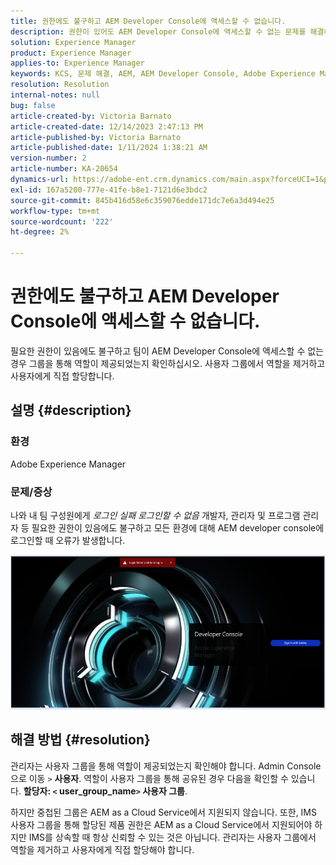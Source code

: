 ```yaml
---
title: 권한에도 불구하고 AEM Developer Console에 액세스할 수 없습니다.
description: 권한이 있어도 AEM Developer Console에 액세스할 수 없는 문제를 해결하는 방법을 알아봅니다. 사용자 그룹을 통해 역할이 제공되는지 확인합니다.
solution: Experience Manager
product: Experience Manager
applies-to: Experience Manager
keywords: KCS, 문제 해결, AEM, AEM Developer Console, Adobe Experience Manager, 액세스, 권한, 사용자 그룹
resolution: Resolution
internal-notes: null
bug: false
article-created-by: Victoria Barnato
article-created-date: 12/14/2023 2:47:13 PM
article-published-by: Victoria Barnato
article-published-date: 1/11/2024 1:38:21 AM
version-number: 2
article-number: KA-20654
dynamics-url: https://adobe-ent.crm.dynamics.com/main.aspx?forceUCI=1&pagetype=entityrecord&etn=knowledgearticle&id=6c7e48a6-8f9a-ee11-be37-6045bd006b25
exl-id: 167a5200-777e-41fe-b8e1-7121d6e3bdc2
source-git-commit: 845b416d58e6c359076edde171dc7e6a3d494e25
workflow-type: tm+mt
source-wordcount: '222'
ht-degree: 2%

---
```


# 권한에도 불구하고 AEM Developer Console에 액세스할 수 없습니다.


필요한 권한이 있음에도 불구하고 팀이 AEM Developer Console에 액세스할 수 없는 경우 그룹을 통해 역할이 제공되었는지 확인하십시오. 사용자 그룹에서 역할을 제거하고 사용자에게 직접 할당합니다.

## 설명 {#description}


### 환경

Adobe Experience Manager

### 문제/증상

나와 내 팀 구성원에게 *로그인 실패 로그인할 수 없음* 개발자, 관리자 및 프로그램 관리자 등 필요한 권한이 있음에도 불구하고 모든 환경에 대해 AEM developer console에 로그인할 때 오류가 발생합니다.



![](assets/___6d7e48a6-8f9a-ee11-be37-6045bd006b25___.png)


## 해결 방법 {#resolution}


관리자는 사용자 그룹을 통해 역할이 제공되었는지 확인해야 합니다. Admin Console으로 이동 `>`  <b>사용자</b>. 역할이 사용자 그룹을 통해 공유된 경우 다음을 확인할 수 있습니다. <b>할당자: `<` user_group_name`>`  사용자 그룹</b>.

하지만 중첩된 그룹은 AEM as a Cloud Service에서 지원되지 않습니다. 또한, IMS 사용자 그룹을 통해 할당된 제품 권한은 AEM as a Cloud Service에서 지원되어야 하지만 IMS를 상속할 때 항상 신뢰할 수 있는 것은 아닙니다. 관리자는 사용자 그룹에서 역할을 제거하고 사용자에게 직접 할당해야 합니다.
